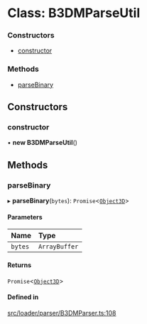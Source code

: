 # Class: B3DMParseUtil

### Constructors

- [constructor](B3DMParseUtil.md#constructor)

### Methods

- [parseBinary](B3DMParseUtil.md#parsebinary)

## Constructors

### constructor

• **new B3DMParseUtil**()

## Methods

### parseBinary

▸ **parseBinary**(`bytes`): `Promise`<[`Object3D`](Object3D.md)\>

#### Parameters

| Name | Type |
| :------ | :------ |
| `bytes` | `ArrayBuffer` |

#### Returns

`Promise`<[`Object3D`](Object3D.md)\>

#### Defined in

[src/loader/parser/B3DMParser.ts:108](https://github.com/Orillusion/orillusion/blob/main/src/loader/parser/B3DMParser.ts#L108)
